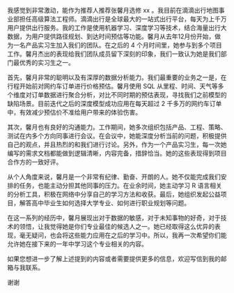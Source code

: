我感觉到非常激动，能作为推荐人推荐张馨月选修 xx 。我目前在滴滴出行地图事业部担任高级算法工程师。滴滴出行是全球最大的一站式出行平台，每天为上千万用户提供出行服务。我的工作是使用机器学习、深度学习等技术，结合海量出行大数据，为用户提供路径规划、到达时间预估等功能。馨月从去年12月份开始，做为一名产品实习生加入我们的团队。在之后的 4 个月时间里，她参与到多个项目工作。馨月杰出的表现给我们团队成员留下深刻的印象，我们一致认为她是我们部门最优秀的实习生之一。

首先，馨月非常的聪明以及有深厚的数据分析能力。我们最重要的业务之一是，在行程开始前对网约车订单进行价格预估。馨月使用 SQL 从里程、时间、天气等多个维度对订单数据进行聚合分析，对比不同时期的预估表现，寻找我们之前模型的缺陷场景。目前迭代之后的深度模型成功应用在每天超过 2 千多万的网约车订单中，有效减少预估价不准给用户带来的体验伤害。

其次，馨月也有良好的沟通能力。工作期间，她多次组织包括产品、工程、策略、测试在内多个方向同事进行会议。在会议中，她能深度分析当前的问题，积极提供自己的观点，并且热烈的和我们进行讨论。另外，作为一个产品实习生，每一次她编写的需求文档都能做到逻辑清晰，内容完备，措辞恰当。她的这些表现得到项目合作方的一致好评。

从个人角度来说，馨月是一个非常有纪律、勤奋、开朗的人。她不仅能完成我们安排的任务，也能主动分担其他同事的压力。在业余时间，她主动学习 R 语言相关的分析工具，积极在网络中分享自己的学习方法和收获。最后，她组织发起公益项目，解答高中毕业生如何选择大学专业、如何进行职业规划等问题。

在这一系列的经历中，馨月展现出对于数据的敏感，对于未知事物的好奇，对于技术的领悟，让我觉得她是你们专业最佳的候选人之一。她已经取得这么优异的表现，毫无疑问，也会将这些能力应用在之后的学习中。所以，我再一次希望你们能允许她在接下来的一年中学习这个专业相关的内容。

如果您想进一步了解上述提到的内容或者需要提供更多的信息，欢迎写信到我的邮箱与我联系。

谢谢